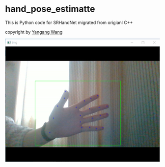 # hand_pose_estimatte
This is Python code for SRHandNet migrated from origianl C++

copyright by [Yangang Wang](www.yangangwang.com)

![demo](demp.png)

